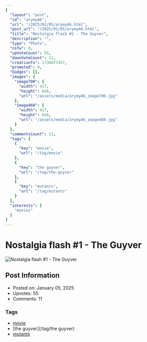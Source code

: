 ```yaml
---
{
  "layout": "post",
  "id": "arymyA6",
  "url": "/2025/01/05/arymyA6.html",
  "post_url": "/2025/01/05/arymyA6.html",
  "title": "Nostalgia flash #1 - The Guyver",
  "description": "",
  "type": "Photo",
  "nsfw": 0,
  "upVoteCount": 55,
  "downVoteCount": 11,
  "creationTs": 1736077457,
  "promoted": 0,
  "badges": [],
  "images": {
    "image700": {
      "width": 417,
      "height": 646,
      "url": "/assets/media/arymyA6_image700.jpg"
    },
    "image460": {
      "width": 417,
      "height": 646,
      "url": "/assets/media/arymyA6_image460.jpg"
    }
  },
  "commentsCount": 11,
  "tags": [
    {
      "key": "movie",
      "url": "/tag/movie"
    },
    {
      "key": "the guyver",
      "url": "/tag/the-guyver"
    },
    {
      "key": "mutants",
      "url": "/tag/mutants"
    }
  ],
  "interests": [
    "movies"
  ]
}
---
```


# Nostalgia flash #1 - The Guyver

![Nostalgia flash #1 - The Guyver](/assets/media/arymyA6_image700.jpg)

## Post Information

- Posted on: January 05, 2025
- Upvotes: 55
- Comments: 11

### Tags

- [movie](/tag/movie)
- [the guyver](/tag/the guyver)
- [mutants](/tag/mutants)
